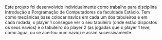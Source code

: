 Este projeto foi desenvolvido individualmente como trabalho para disciplina Introdução a Porgramação de Computadores da faculdade Estácio. Tem como mecânicas base colocar navios em cada um dos tabuleiros e em cada rodada, o player 1 consegue ver o seu tabuleiro (onde estão dispostos os seus navios) e o tabuleiro do player 2 (as jogadas que o player 1 teve, como água, ou se acertou num navio) e assim sucessivamente.